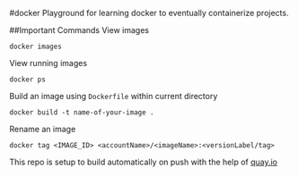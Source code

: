 #docker
Playground for learning docker to eventually containerize projects.

##Important Commands
View images
```
docker images
```
View running images
```
docker ps
```
Build an image using `Dockerfile` within current directory
```
docker build -t name-of-your-image .
```
Rename an image
```
docker tag <IMAGE_ID> <accountName>/<imageName>:<versionLabel/tag>
```

This repo is setup to build automatically on push with the help of [quay.io](quay.io)
